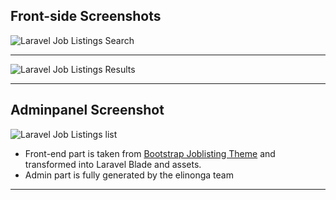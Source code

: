 ## Front-side Screenshots 

![Laravel Job Listings Search](https://laraveldaily.com/wp-content/uploads/2019/10/Screen-Shot-2019-10-29-at-9.50.52-AM.png)

- - - - -

![Laravel Job Listings Results](https://laraveldaily.com/wp-content/uploads/2019/10/Screen-Shot-2019-10-29-at-9.49.05-AM.png)

- - - - -

## Adminpanel Screenshot

![Laravel Job Listings list](https://laraveldaily.com/wp-content/uploads/2019/10/Screen-Shot-2019-10-29-at-9.49.25-AM.png)

- Front-end part is taken from [Bootstrap Joblisting Theme](https://colorlib.com/wp/template/joblisting/) and transformed into Laravel Blade and assets.
- Admin part is fully generated by the elinonga team 

---

